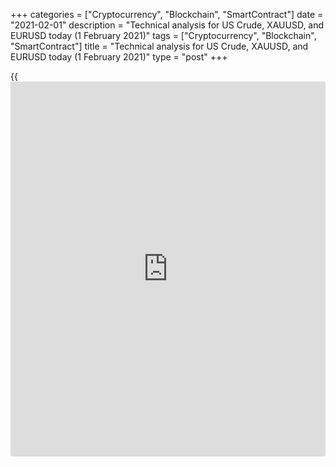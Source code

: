 +++
categories = ["Cryptocurrency", "Blockchain", "SmartContract"]
date = "2021-02-01"
description = "Technical analysis for US Crude, XAUUSD, and EURUSD today (1 February 2021)"
tags = ["Cryptocurrency", "Blockchain", "SmartContract"]
title = "Technical analysis for US Crude, XAUUSD, and EURUSD today (1 February 2021)"
type = "post"
+++

{{<iframe id="large-banner" src="https://www.bounty.group/#slide=22.0" width="100%" height="600" scrolling="no" style="border: 0px solid rgb(216, 221, 230); border-radius: 3px;">}}

2021-02-01

2021-02-01

Short-term forecast for oil, gold, and EURUSD for 01.02.2021Alex
Rodionov

I welcome my fellow traders! I have made a price forecast for US Crude,
XAUUSD, and EURUSD using a combination of margin zones methodology and
technical analysis. Based on the market analysis, I suggest entry
signals for intraday traders.

Euro is correcting to the medium-term downtrend. The target of the
correction is to test the key resistance [1.2229 - 1.2213].

The article covers the following subjects:

## Oil price forecast for today: USCrude analysis

The medium-term chart shows that oil is trading in the medium-term
uptrend. The growth target is Target Zone 4 [54.72 - 54.21]. Wait for a
correction to enter purchases at favorable prices.

Let's take a look at the chart of a shorter timeframe. It shows that the
short-term trend formally remains up because the Intermediary Zone
[51.66 - 51.43] was not broken out. However, according to the technical
analysis, significant highs and lows are going down in the chart. This
suggests that there is a high probability that the trend will reverse
down. To do this, the bears need to break out the key support and
consolidate below.

If the IZ is broken out and the price fixes below, look for sales
according to the pattern in strong resistances with the target at the
lower Target Zone [49.39 - 48.94].

If the bulls take control of the situation and break out the level of
53.23, buy oil with a target at the upper Target Zone 3 [55.00 - 54.53].

### [USCrude][1] trading ideas for today:

  1. Buy after breaking out the level of 53.23. TakeProfit: Target Zone 3 [55.00 - 54.53]. StopLoss: below the nearest local low.

  2. Sell according to the pattern after breaking out the Intermediary Zone [51.66 - 51.43]. TakeProfit: Target Zone [49.39 - 48.94]. StopLoss: according to the pattern rules.

* * *

## Gold price forecast for today: XAUUSD analysis

The medium-term chart shows that the fourth week has gone, as gold is
trading in the sideways trend between the levels of 1859 and 1818. The
price is likely to exit the flat zone upside. The medium-term buying
target is Target Zone 2 [2005 - 1994].

The short-term trend remains up. On Friday last week, the bulls updated
January 21's high, but the price failed to consolidate above that level.
As a result, a correction and a test of the new Additional Zone [1850 -
1848] occurred. The price didn't break out the zone.

Watch the reaction of traders to the test of the strong support of
Additional Zone. The target of the price growth is to update Friday's
high. The second target is to reach the Target Zone [1912 - 1902].

An alternative scenario involves sales. It will be relevant if the price
breaks out the support intermediary Zone [1825 - 1820] and consolidates
below.

### [XAUUSD][2] trading ideas for today:

  1. Hold up medium-term purchases entered in the zone of [1859.2 - 1816.9]. TakeProfit: Target Zone 2 [2005.8 - 1994.3]. StopLoss: 1830.

  2. Hold up short-term purchases entered in the zone of [1849 - 1820]. TakeProfit: 1875, Target Zone [1912 - 1902]. StopLoss: 1841.

* * *

## Euro/Dollar forecast for today: EURUSD analysis

Euro is correcting to the medium-term downtrend. The target of the
correction is to test the key resistance [1.2229 - 1.2213].

The appearance of a sell pattern near the trend border will allow
considering short trades with the target at Target Zone 2 [1.1981 -
1.1962].

Let's take a look at the chart of a shorter timeframe and analyze the
situation. The short-term trend is up. The target for purchases is
Target Zone [1.2229 - 1.2213].

Last Friday, an intraday buy momentum occurred, within which the
resistance level of 1.2128 was broken out. Thus, a pattern for opening
long positions was formed. Purchases according to the pattern with the
target at TZ is a priority scenario for today.

Selling the euro requires that the bears break out the support at 1.2077
and consolidate below. In this case, the trend will reverse down, and
the target will be the lower Target Zone [1.2029 - 1.2013].

### [EURUSD][3] trading ideas for today:

Buy in the zone of [1.2116 - 1.2112]. TakeProfit: Target Zone [1.2229 -
1.2213]. StopLoss: 1.2079.

* * *

P.S. Did you like my article? Share it in social networks: it will be
the best “thank you" :)

Ask me questions and comment below. I’ll be glad to answer your
questions and give necessary explanations.

 **Useful links:**

  * I recommend trying to trade with a reliable broker [here][4]. The system allows you to trade by yourself or copy successful traders from all across the globe.
  * Use my promo-code BLOG for getting deposit bonus 50% on LiteForex platform. Just enter this code in the appropriate field while [depositing][5] your trading account.
  * Telegram chat for traders: <t.me/liteforexengchat>. We are sharing the signals and trading experience
  * Telegram channel with high-quality analytics, Forex reviews, training articles, and other useful things for traders <t.me/liteforex>

## Price chart of EURUSD in real time mode

The content of this article reflects the author’s opinion and does not
necessarily reflect the official position of LiteForex. The material
published on this page is provided for informational purposes only and
should not be considered as the provision of investment advice for the
purposes of Directive 2004/39/EC.

Rate this article:

{{value}}

( {{count}} {{title}} )

   1. my.liteforex.com/trading?type=oil
   2. my.liteforex.com/trading/chart?symbol=XAUUSD&returnUrl=true
   3. my.liteforex.com/trading/chart?symbol=EURUSD&returnUrl=true
   4. my.liteforex.com/?category=analysts-opinions&slug=short-term-forecast-for-oil-gold-and-eurusd-for-01022021&openPopup=%2Fregistration%2Fpopup&utm_source=blog&utm_medium=article&utm_campaign=bonus
   5. my.liteforex.com/deposit/?category=analysts-opinions&slug=short-term-forecast-for-oil-gold-and-eurusd-for-01022021&promo_code=BLOG&utm_source=blog&utm_medium=article&utm_campaign=bonus